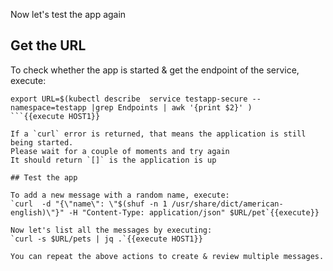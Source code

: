 
Now let's test the app again


## Get the URL

To check whether the app is started & get the endpoint of the service, execute:
```
export URL=$(kubectl describe  service testapp-secure --namespace=testapp |grep Endpoints | awk '{print $2}' )
```{{execute HOST1}}

If a `curl` error is returned, that means the application is still being started.
Please wait for a couple of moments and try again
It should return `[]` is the application is up

## Test the app

To add a new message with a random name, execute:
`curl  -d "{\"name\": \"$(shuf -n 1 /usr/share/dict/american-english)\"}" -H "Content-Type: application/json" $URL/pet`{{execute}}

Now let's list all the messages by executing:
`curl -s $URL/pets | jq .`{{execute HOST1}}

You can repeat the above actions to create & review multiple messages.

